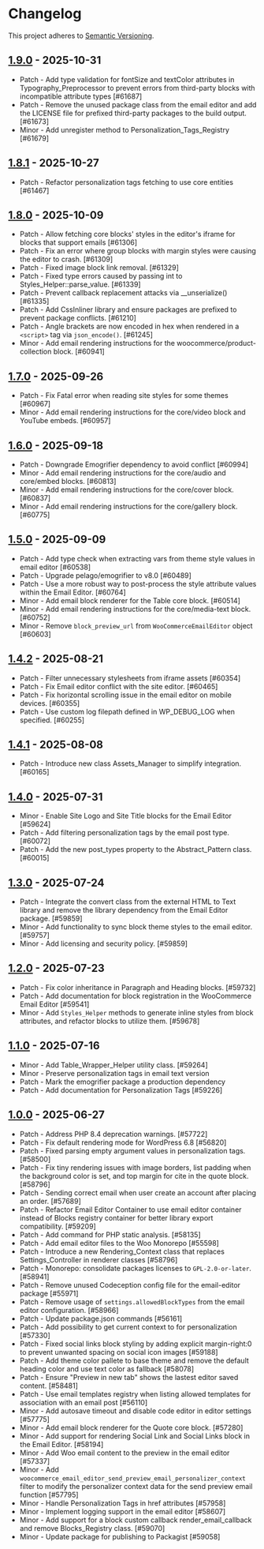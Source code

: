 # Changelog 

This project adheres to [Semantic Versioning](https://semver.org/spec/v2.0.0.html).

## [1.9.0](https://github.com/woocommerce/email-editor/releases/tag/1.9.0) - 2025-10-31 

-   Patch - Add type validation for fontSize and textColor attributes in Typography_Preprocessor to prevent errors from third-party blocks with incompatible attribute types [#61687]
-   Patch - Remove the unused package class from the email editor and add the LICENSE file for prefixed third-party packages to the build output. [#61673]
-   Minor - Add unregister method to Personalization_Tags_Registry [#61679]

## [1.8.1](https://github.com/woocommerce/email-editor/releases/tag/1.8.1) - 2025-10-27 

-   Patch - Refactor personalization tags fetching to use core entities [#61467]

## [1.8.0](https://github.com/woocommerce/email-editor/releases/tag/1.8.0) - 2025-10-09 

-   Patch - Allow fetching core blocks' styles in the editor's iframe for blocks that support emails [#61306]
-   Patch - Fix an error where group blocks with margin styles were causing the editor to crash. [#61309]
-   Patch - Fixed image block link removal. [#61329]
-   Patch - Fixed type errors caused by passing int to Styles_Helper::parse_value. [#61339]
-   Patch - Prevent callback replacement attacks via __unserialize() [#61335]
-   Patch - Add CssInliner library and ensure packages are prefixed to prevent package conflicts. [#61210]
-   Patch - Angle brackets are now encoded in hex when rendered in a `<script>` tag via `json_encode()`. [#61245]
-   Minor - Add email rendering instructions for the woocommerce/product-collection block. [#60941]

## [1.7.0](https://github.com/woocommerce/email-editor/releases/tag/1.7.0) - 2025-09-26 

-   Patch - Fix Fatal error when reading site styles for some themes [#60967]
-   Minor - Add email rendering instructions for the core/video block and YouTube embeds. [#60957]

## [1.6.0](https://github.com/woocommerce/email-editor/releases/tag/1.6.0) - 2025-09-18 

-   Patch - Downgrade Emogrifier dependency to avoid conflict [#60994]
-   Minor - Add email rendering instructions for the core/audio and core/embed blocks. [#60813]
-   Minor - Add email rendering instructions for the core/cover block. [#60837]
-   Minor - Add email rendering instructions for the core/gallery block. [#60775]

## [1.5.0](https://github.com/woocommerce/email-editor/releases/tag/1.5.0) - 2025-09-09 

-   Patch - Add type check when extracting vars from theme style values in email editor [#60538]
-   Patch - Upgrade pelago/emogrifier to v8.0 [#60489]
-   Patch - Use a more robust way to post-process the style attribute values within the Email Editor. [#60764]
-   Minor - Add email block renderer for the Table core block. [#60514]
-   Minor - Add email rendering instructions for the core/media-text block. [#60752]
-   Minor - Remove `block_preview_url` from `WooCommerceEmailEditor` object [#60603]

## [1.4.2](https://github.com/woocommerce/email-editor/releases/tag/1.4.2) - 2025-08-21 

-   Patch - Filter unnecessary stylesheets from iframe assets [#60354]
-   Patch - Fix Email editor conflict with the site editor. [#60465]
-   Patch - Fix horizontal scrolling issue in the email editor on mobile devices. [#60355]
-   Patch - Use custom log filepath defined in WP_DEBUG_LOG when specified. [#60255]

## [1.4.1](https://github.com/woocommerce/email-editor/releases/tag/1.4.1) - 2025-08-08 

-   Patch - Introduce new class Assets_Manager to simplify integration. [#60165]

## [1.4.0](https://github.com/woocommerce/email-editor/releases/tag/1.4.0) - 2025-07-31 

-   Minor - Enable Site Logo and Site Title blocks for the Email Editor [#59624]
-   Patch - Add filtering personalization tags by the email post type. [#60072]
-   Patch - Add the new post_types property to the Abstract_Pattern class. [#60015]

## [1.3.0](https://github.com/woocommerce/email-editor/releases/tag/1.3.0) - 2025-07-24 

-   Patch - Integrate the convert class from the external HTML to Text library and remove the library dependency from the Email Editor package. [#59859]
-   Minor - Add functionality to sync block theme styles to the email editor. [#59757]
-   Minor - Add licensing and security policy. [#59859]

## [1.2.0](https://github.com/woocommerce/email-editor/releases/tag/1.2.0) - 2025-07-23 

-   Patch - Fix color inheritance in Paragraph and Heading blocks. [#59732]
-   Patch - Add documentation for block registration in the WooCommerce Email Editor [#59541]
-   Minor - Add `Styles_Helper` methods to generate inline styles from block attributes, and refactor blocks to utilize them. [#59678]

## [1.1.0](https://github.com/woocommerce/email-editor/releases/tag/1.1.0) - 2025-07-16 

-   Minor - Add Table_Wrapper_Helper utility class. [#59264]
-   Minor - Preserve personalization tags in email text version
-   Patch - Mark the emogrifier package a production dependency
-   Patch - Add documentation for Personalization Tags [#59226]

## [1.0.0](https://github.com/woocommerce/email-editor/releases/tag/1.0.0) - 2025-06-27 

-   Patch - Address PHP 8.4 deprecation warnings. [#57722]
-   Patch - Fix default rendering mode for WordPress 6.8 [#56820]
-   Patch - Fixed parsing empty argument values in personalization tags. [#58500]
-   Patch - Fix tiny rendering issues with image borders, list padding when the background color is set, and top margin for cite in the quote block. [#58796]
-   Patch - Sending correct email when user create an account after placing an order. [#57689]
-   Patch - Refactor Email Editor Container to use email editor container instead of Blocks registry container for better library export compatibility. [#59209]
-   Patch - Add command for PHP static analysis. [#58135]
-   Patch - Add email editor files to the Woo Monorepo [#55598]
-   Patch - Introduce a new Rendering_Context class that replaces Settings_Controller in renderer classes [#58796]
-   Patch - Monorepo: consolidate packages licenses to `GPL-2.0-or-later`. [#58941]
-   Patch - Remove unused Codeception config file for the email-editor package [#55971]
-   Patch - Remove usage of `settings.allowedBlockTypes` from the email editor configuration. [#58966]
-   Patch - Update package.json commands [#56161]
-   Patch - Add possibility to get current context to for personalization [#57330]
-   Patch - Fixed social links block styling by adding explicit margin-right:0 to prevent unwanted spacing on social icon images [#59188]
-   Patch - Add theme color pallete to base theme and remove the default heading color and use text color as fallback [#58078]
-   Patch - Ensure "Preview in new tab" shows the lastest editor saved content. [#58481]
-   Patch - Use email templates registry when listing allowed templates for association with an email post [#56110]
-   Minor - Add autosave timeout and disable code editor in editor settings [#57775]
-   Minor - Add email block renderer for the Quote core block. [#57280]
-   Minor - Add support for rendering Social Link and Social Links block in the Email Editor. [#58194]
-   Minor - Add Woo email content to the preview in the email editor [#57337]
-   Minor - Add `woocommerce_email_editor_send_preview_email_personalizer_context` filter to modify the personalizer context data for the send preview email function [#57795]
-   Minor - Handle Personalization Tags in href attributes [#57958]
-   Minor - Implement logging support in the email editor [#58607]
-   Minor - Add support for a block custom callback render_email_callback and remove Blocks_Registry class. [#59070]
-   Minor - Update package for publishing to Packagist [#59058]
